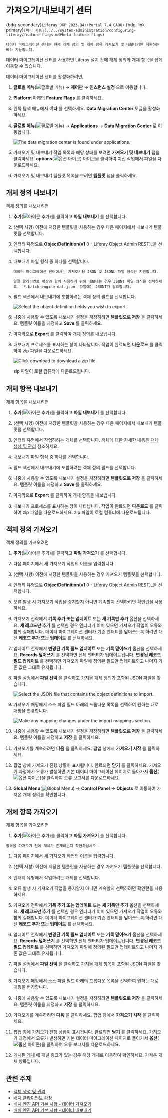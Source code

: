 # 가져오기/내보내기 센터

{bdg-secondary}`Liferay DXP 2023.Q4+/Portal 7.4 GA98+`
{bdg-link-primary}` [베타 기능](../../system-administration/configuring-liferay/feature-flags.md#beta-feature-flags) `

```{important}
데이터 마이그레이션 센터는 현재 개체 정의 및 개체 항목 가져오기 및 내보내기만 지원하는 베타 기능입니다.
```

데이터 마이그레이션 센터를 사용하면 Liferay 설치 간에 개체 정의와 개체 항목을 쉽게 이동할 수 있습니다.

데이터 마이그레이션 센터를 활성화하려면,

1. **글로벌 메뉴**(![글로벌 메뉴](../../images/icon-applications-menu.png)) &rarr; **제어판** &rarr; **인스턴스 설정** 으로 이동합니다.

1. **Platform** 아래의 **Feature Flags** 를 클릭하세요.

1. 왼쪽 탐색 메뉴에서 **베타** 를 선택하세요. **Data Migration Center** 토글을 활성화하세요.

1. **글로벌 메뉴**(![글로벌 메뉴](../../images/icon-applications-menu.png)) &rarr; **Applications** &rarr; **Data Migration Center** 로 이동합니다.

   ![The data migration center is found under applications.](./data-migration-center/images/01.png)

1. 가져오기 및 내보내기 작업 목록과 해당 상태를 보려면 **가져오기 및 내보내기** 탭을 클릭하세요. **options**(![옵션 아이콘](../../images/icon-options.png)) 아이콘을 클릭하여 이전 작업에서 파일을 다운로드하세요.

1. 가져오기 및 내보내기 템플릿 목록을 보려면 **템플릿** 탭을 클릭하세요.

## 개체 정의 내보내기

객체 정의를 내보내려면

1. **추가**(![아이콘 추가](../../images/icon-add.png))를 클릭하고 **파일 내보내기** 를 선택합니다.

1. (선택 사항) 이전에 저장한 템플릿을 사용하는 경우 다음 페이지에서 내보내기 템플릿을 선택합니다.

1. 엔터티 유형으로 **ObjectDefinition(v1** 0 - Liferay Object Admin REST)_을 선택합니다.

1. 내보내기 파일 형식 중 하나를 선택합니다.

   ```{note}
   데이터 마이그레이션 센터에서는 가져오기용 JSON 및 JSONL 파일 형식만 지원합니다.

   일괄 클라이언트 확장과 함께 사용하기 위해 내보내는 경우 JSONT 파일 형식을 선택하세요. `*.batch-engine-dat.json` 파일에는 JSONT가 필요합니다.
   ```

1. 필드 섹션에서 내보내기에 포함하려는 객체 정의 필드를 선택합니다.

   ![Select the object definition fields you wish to export.](./data-migration-center/images/02.png)

1. 나중에 사용할 수 있도록 내보내기 설정을 저장하려면 **템플릿으로 저장** 을 클릭하세요. 템플릿 이름을 지정하고 **Save** 를 클릭하세요.

1. 마지막으로 **Export** 를 클릭하여 개체 정의를 내보냅니다.

1. 내보내기 프로세스를 표시하는 창이 나타납니다. 작업이 완료되면 **다운로드** 를 클릭하여 zip 파일을 다운로드하세요.

   ![Click download to download a zip file.](./data-migration-center/images/03.png)

   zip 파일이 로컬 컴퓨터에 다운로드됩니다.

## 개체 항목 내보내기

개체 항목을 내보내려면

1. **추가**(![아이콘 추가](../../images/icon-add.png))를 클릭하고 **파일 내보내기** 를 선택합니다.

1. (선택 사항) 이전에 저장한 템플릿을 사용하는 경우 다음 페이지에서 내보내기 템플릿을 선택합니다.

1. 엔터티 유형에서 작업하려는 개체를 선택합니다. 객체에 대한 자세한 내용은 [객체 생성 및 관리](../../building-applications/objects/creating-and-managing-objects.md) 참조하세요.

1. 내보내기 파일 형식 중 하나를 선택합니다.

1. 필드 섹션에서 내보내기에 포함하려는 객체 정의 필드를 선택합니다.

1. 나중에 사용할 수 있도록 내보내기 설정을 저장하려면 **템플릿으로 저장** 을 클릭하세요. 템플릿 이름을 지정하고 **Save** 를 클릭하세요.

1. 마지막으로 **Export** 를 클릭하여 개체 항목을 내보냅니다.

1. 내보내기 프로세스를 표시하는 창이 나타납니다. 작업이 완료되면 **다운로드** 를 클릭하여 zip 파일을 다운로드하세요. zip 파일이 로컬 컴퓨터에 다운로드됩니다.

## 객체 정의 가져오기

객체 정의를 가져오려면

1. **추가**(![아이콘 추가](../../images/icon-add.png))를 클릭하고 **파일 가져오기** 를 선택합니다.

1. 다음 페이지에서 새 가져오기 작업의 이름을 입력합니다.

1. (선택 사항) 이전에 저장한 템플릿을 사용하는 경우 가져오기 템플릿을 선택합니다.

1. 엔터티 유형으로 **ObjectDefinition(v1** 0 - Liferay Object Admin REST)_을 선택합니다.

1. 오류 발생 시 가져오기 작업을 중지할지 아니면 계속할지 선택하려면 확인란을 사용하세요.

1. 가져오기 전략에서 **기록 추가 또는 업데이트** 또는 **새 기록만 추가** 옵션을 선택하세요. **새 레코드만 추가** 를 선택한 경우 엔터티가 이미 있으면 가져오기 작업이 오류와 함께 실패합니다. 데이터 마이그레이션 센터가 기존 엔터티를 덮어쓰도록 하려면 대신 **레코드 추가 또는 업데이트** 를 선택하세요.

1. 업데이트 전략에서 **변경된 기록 필드 업데이트** 또는 **기록 덮어쓰기** 옵션을 선택하세요. **Records 덮어쓰기** 를 선택하면 전체 엔터티가 업데이트됩니다. **변경된 레코드 필드 업데이트** 를 선택하면 가져오기 파일에 정의된 필드만 업데이트되고 나머지 기존 값은 그대로 유지됩니다.

1. 파일 설정에서 **파일 선택** 을 클릭하고 가져올 개체 정의가 포함된 JSON 파일을 찾습니다.

   ![Select the JSON file that contains the object definitions to import.](./data-migration-center/images/04.png)

1. 가져오기 매핑에서 소스 파일 필드 아래의 드롭다운 목록을 선택하여 원하는 대로 매핑을 변경합니다.

   ![Make any mapping changes under the import mappings section.](./data-migration-center/images/05.png)

1. 나중에 사용할 수 있도록 내보내기 설정을 저장하려면 **템플릿으로 저장** 을 클릭하세요. 템플릿 이름을 지정하고 **저장** 을 클릭하세요.

1. 가져오기를 계속하려면 **다음** 을 클릭하세요. 팝업 창에서 **가져오기 시작** 을 클릭하세요.

1. 팝업 창에 가져오기 진행 상황이 표시됩니다. 완료되면 **닫기** 를 클릭하세요. 가져오기 과정에서 오류가 발생하면 기본 데이터 마이그레이션 페이지로 돌아가서 **옵션**(![옵션 아이콘](../../images/icon-options.png))을 클릭하여 오류 보고서를 다운로드하세요.

1. **Global Menu**(![Global Menu](../../images/icon-applications-menu.png)) &rarr; **Control Panel** &rarr; **Objects** 로 이동하여 가져온 개체 정의를 확인합니다.

## 개체 항목 가져오기

개체 항목을 가져오려면

1. **추가**(![아이콘 추가](../../images/icon-add.png))를 클릭하고 **파일 가져오기** 를 선택합니다.

```{note}
항목을 가져오기 전에 개체가 존재하는지 확인하십시오.
```

1. 다음 페이지에서 새 가져오기 작업의 이름을 입력합니다.

1. (선택 사항) 이전에 저장한 템플릿을 사용하는 경우 가져오기 템플릿을 선택합니다.

1. 엔터티 유형에서 작업하려는 개체를 선택합니다.

1. 오류 발생 시 가져오기 작업을 중지할지 아니면 계속할지 선택하려면 확인란을 사용하세요.

1. 가져오기 전략에서 **기록 추가 또는 업데이트** 또는 **새 기록만 추가** 옵션을 선택하세요. **새 레코드만 추가** 를 선택한 경우 엔터티가 이미 있으면 가져오기 작업이 오류와 함께 실패합니다. 데이터 마이그레이션 센터가 기존 엔터티를 덮어쓰도록 하려면 대신 **레코드 추가 또는 업데이트** 를 선택하세요.

1. 업데이트 전략에서 **변경된 기록 필드 업데이트** 또는 **기록 덮어쓰기** 옵션을 선택하세요. **Records 덮어쓰기** 를 선택하면 전체 엔터티가 업데이트됩니다. **변경된 레코드 필드 업데이트** 를 선택하면 가져오기 파일에 정의된 필드만 업데이트되고 나머지 기존 값은 그대로 유지됩니다.

1. 파일 설정에서 **파일 선택** 을 클릭하고 가져올 개체 항목이 포함된 JSON 파일을 찾습니다.

1. 가져오기 매핑에서 소스 파일 필드 아래의 드롭다운 목록을 선택하여 원하는 대로 매핑을 변경합니다.

1. 나중에 사용할 수 있도록 내보내기 설정을 저장하려면 **템플릿으로 저장** 을 클릭하세요. 템플릿 이름을 지정하고 **저장** 을 클릭하세요.

1. 가져오기를 계속하려면 **다음** 을 클릭하세요. 팝업 창에서 **가져오기 시작** 을 클릭하세요.

1. 팝업 창에 가져오기 진행 상황이 표시됩니다. 완료되면 **닫기** 를 클릭하세요. 가져오기 과정에서 오류가 발생하면 기본 데이터 마이그레이션 페이지로 돌아가서 **옵션**(![옵션 아이콘](../../images/icon-options.png))을 클릭하여 오류 보고서를 다운로드하세요.

1. [게시된 개체](../../building-applications/objects/creating-and-managing-objects/creating-objects.md#publishing-object-drafts) 에 패널 링크가 있는 경우 해당 개체로 이동하여 확인하세요. 가져온 개체 항목입니다.

## 관련 주제

* [객체 생성 및 관리](../../building-applications/objects/creating-and-managing-objects.md)
* [배치 클라이언트 확장](../../building-applications/client-extensions/batch-client-extensions.md)
* [배치 엔진 API 기본 사항 - 데이터 가져오기](./batch-engine-api-basics-importing-data.md)
* [배치 엔진 API 기본 사항 - 데이터 내보내기](./batch-engine-api-basics-exporting-data.md)
